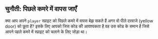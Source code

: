 ## चुनौती: पिछले कमरे में वापस जाएँ

क्या आप अपने `player` स्प्राइट को पिछले कमरे में वापस बेझ सकते हैं अगर वो पीले दरवाजे (yellow door) को छूता है? इसके लिए आपको जिस कोड की आवश्यकता है वह उस कोड के समान है जिसे आपने पहले कमरे में स्प्राइट को चलाने के लिए जोड़ा था।